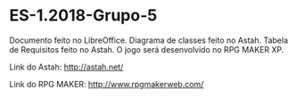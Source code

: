 # ES-1.2018-Grupo-5

Documento feito no LibreOffice.
Diagrama de classes feito no Astah.
Tabela de Requisitos feito no Astah.
O jogo será desenvolvido no RPG MAKER XP.

Link do Astah:
http://astah.net/

Link do RPG MAKER:
http://www.rpgmakerweb.com/

